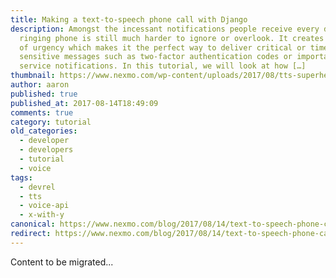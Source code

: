 ```yaml
---
title: Making a text-to-speech phone call with Django
description: Amongst the incessant notifications people receive every day; a
  ringing phone is still much harder to ignore or overlook. It creates a sense
  of urgency which makes it the perfect way to deliver critical or time
  sensitive messages such as two-factor authentication codes or important
  service notifications. In this tutorial, we will look at how […]
thumbnail: https://www.nexmo.com/wp-content/uploads/2017/08/tts-superhero.png
author: aaron
published: true
published_at: 2017-08-14T18:49:09
comments: true
category: tutorial
old_categories:
  - developer
  - developers
  - tutorial
  - voice
tags:
  - devrel
  - tts
  - voice-api
  - x-with-y
canonical: https://www.nexmo.com/blog/2017/08/14/text-to-speech-phone-call-with-django-dr
redirect: https://www.nexmo.com/blog/2017/08/14/text-to-speech-phone-call-with-django-dr
---
```

Content to be migrated...